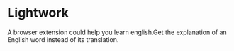# Lightwork
A browser extension could help you learn english.Get the explanation of an English word instead of its translation.
